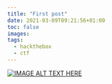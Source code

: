 ```yaml
---
title: "First post"
date: 2021-03-09T09:21:56+01:00
toc: false
images:
tags:
  - hackthebox
  - ctf
---
```


[![IMAGE ALT TEXT HERE](http://img.youtube.com/vi/YOUTUBE_VIDEO_ID_HERE/0.jpg)](http://www.youtube.com/watch?v=YOUTUBE_VIDEO_ID_HERE)
